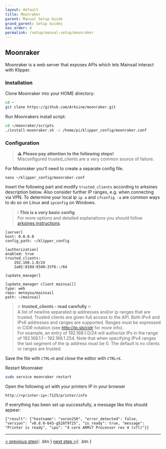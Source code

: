 ```yaml
---
layout: default
title: Moonraker
parent: Manual Setup Guide
grand_parent: Setup Guides
nav_order: 4
permalink: /setup/manual-setup/moonraker
---
```

## Moonraker
Moonraker is a web server that exposes APIs which lets Mainsail interact with Klipper.

### Installation
Clone Moonraker into your HOME directory:
```bash
cd ~
git clone https://github.com/Arksine/moonraker.git
```

Run Moonrakers install script:
```bash
cd ~/moonraker/scripts
./install-moonraker.sh -c /home/pi/klipper_config/moonraker.conf
```

### Configuration
> ⚠️ **Please pay attention to the following steps!**  
Misconfigured trusted_clients are a very common source of failure.

For Moonraker you'll need to create a separate config file.

`nano ~/klipper_config/moonraker.conf`

Insert the following part and modify `trusted_clients` according to arksines description below.
Also consider further IP ranges, e.g. when connecting via VPN. To determine your local ip `ip a` and `ifconfig -a` are common ways to do so on Linux and `ipconfig` on Windows.

> ℹ️ **This is a very basic config**  
For more options and detailed explanations you should follow [arksines instructions](https://github.com/Arksine/moonraker/blob/master/docs/installation.md).

```
[server]
host: 0.0.0.0
config_path: ~/klipper_config

[authorization]
enabled: true
trusted_clients:
    192.168.1.0/24
    2a02:810d:9340:33f6::/64

[update_manager]

[update_manager client mainsail]
type: web
repo: meteyou/mainsail
path: ~/mainsail
```

> 🔥 **trusted_clients - read carefully** 🔥  
A list of newline separated ip addresses and/or ip ranges that are
trusted. Trusted clients are given full access to the API.  Both IPv4
and IPv6 addresses and ranges are supported. Ranges must be expressed
in CIDR notation (see http://ip.sb/cidr for more info).  
For example, an entry of 192.168.1.0/24 will authorize IPs in the range of 192.168.1.1 -
192.168.1.254. Note that when specifying IPv4 ranges the last segment
of the ip address must be 0. The default is no clients or ranges are
trusted.

Save the file with `CTRL+O` and close the editor with `CTRL+X`.

Restart Moonraker
```bash
sudo service moonraker restart
```

Open the following url with your printers IP in your browser
```
http://<printer-ip>:7125/printer/info
```

If everything has been set up successfully, a message like this should appear:
```
{"result": {"hostname": "voron250", "error_detected": false, "version": "v0.8.0-643-g528f9f25", "is_ready": true, "message": "Printer is ready", "cpu": "4 core ARMv7 Processor rev 4 (v7l)"}}
```

---
[< previous step](klipper.md){: .btn }  [next step >](mainsail.md){: .btn }
